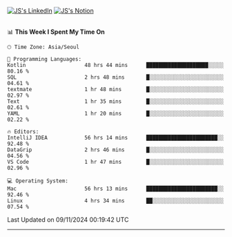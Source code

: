 
[![JS's LinkedIn](https://img.shields.io/badge/LinkedIn-blue?style=for-the-badge&logo=linkedin)](https://www.linkedin.com/in/jaeseung-lee-5a2a32139/) 
[![JS's Notion](https://img.shields.io/badge/Notion-black?style=for-the-badge&logo=notion)](https://bit.ly/ljswiki1) <br><br>
<!-- ![JS's GitHub stats](https://github-readme-stats-lemon-five.vercel.app/api?username=tkxkd0159&hide=contribs,prs,stars,issues&show_icons=true&theme=react&include_all_commits=true)   -->
<!-- ![Top Langs](https://github-readme-stats-lemon-five.vercel.app/api/top-langs/?username=tkxkd0159&layout=compact&hide=jupyter%20notebook,scss,html,css&langs_count=10)  -->


<!--START_SECTION:waka-->
📊 **This Week I Spent My Time On** 

```text
🕑︎ Time Zone: Asia/Seoul

💬 Programming Languages: 
Kotlin                   48 hrs 44 mins      ████████████████████░░░░░   80.16 % 
SQL                      2 hrs 48 mins       █░░░░░░░░░░░░░░░░░░░░░░░░   04.61 % 
textmate                 1 hr 48 mins        █░░░░░░░░░░░░░░░░░░░░░░░░   02.97 % 
Text                     1 hr 35 mins        █░░░░░░░░░░░░░░░░░░░░░░░░   02.61 % 
YAML                     1 hr 20 mins        █░░░░░░░░░░░░░░░░░░░░░░░░   02.22 % 

🔥 Editors: 
IntelliJ IDEA            56 hrs 14 mins      ███████████████████████░░   92.48 % 
DataGrip                 2 hrs 46 mins       █░░░░░░░░░░░░░░░░░░░░░░░░   04.56 % 
VS Code                  1 hr 47 mins        █░░░░░░░░░░░░░░░░░░░░░░░░   02.96 % 

💻 Operating System: 
Mac                      56 hrs 13 mins      ███████████████████████░░   92.46 % 
Linux                    4 hrs 34 mins       ██░░░░░░░░░░░░░░░░░░░░░░░   07.54 % 
```


 Last Updated on 09/11/2024 00:19:42 UTC
<!--END_SECTION:waka-->

---
<!---
<a href="https://github.com/tkxkd0159/books">
  <img align="center" src="https://github-readme-stats-lemon-five.vercel.app/api/pin/?username=tkxkd0159&repo=books&theme=react" />
</a>
-->

<!---
- 🔭 I’m currently working on ...
- 🌱 I’m currently learning blockchain and distributed network
- 👯 I’m looking to collaborate on ...
- 🤔 I’m looking for help with ...
- 💬 Ask me about ...
- 📫 How to reach me: ...
- 😄 Pronouns: ...
- ⚡ Fun fact: ...
-->
